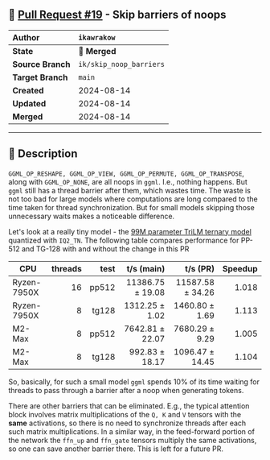 ## 🔀 [Pull Request #19](https://github.com/ikawrakow/ik_llama.cpp/pull/19) - Skip barriers of noops

| **Author** | `ikawrakow` |
| :--- | :--- |
| **State** | 🔀 **Merged** |
| **Source Branch** | `ik/skip_noop_barriers` |
| **Target Branch** | `main` |
| **Created** | 2024-08-14 |
| **Updated** | 2024-08-14 |
| **Merged** | 2024-08-14 |

---

## 📄 Description

`GGML_OP_RESHAPE, GGML_OP_VIEW, GGML_OP_PERMUTE, GGML_OP_TRANSPOSE`, along with `GGML_OP_NONE`, are all noops in `ggml`. I.e., nothing happens. But `ggml` still has a thread barrier after them, which wastes time. The waste is not too bad for large models where computations are long compared to the time taken for thread synchronization. But for small models skipping those unnecessary waits makes a noticeable difference.

Let's look at a really tiny model - the [99M parameter TriLM ternary model](https://huggingface.co/SpectraSuite/TriLM_99M_Unpacked) quantized with `IQ2_TN`.  The following table compares performance for PP-512 and TG-128 with and without the change in this PR

| CPU        | threads |          test |    t/s (main)    |  t/s (PR)        |  Speedup |
| ---------- | ------: | ------------: | ---------------: | ---------------: | -------: |
| Ryzen-7950X|      16 |         pp512 | 11386.75 ± 19.08 | 11587.58 ± 34.26 |  1.018   |   
| Ryzen-7950X|       8 |         tg128 |   1312.25 ± 1.02 |   1460.80 ± 1.69 |  1.113   |   
| M2-Max     |       8 |         pp512 |  7642.81 ± 22.07 |   7680.29 ± 9.29 |  1.005   |   
| M2-Max     |       8 |         tg128 |   992.83 ± 18.17 |  1096.47 ± 14.45 |  1.104   |

So, basically, for such a small model `ggml` spends 10% of its time waiting for threads to pass through a barrier after a noop when generating tokens.

There are other barriers that can be eliminated. E.g., the typical attention block involves matrix multiplications of the `Q, K` and `V` tensors with the **same** activations, so there is no need to synchronize threads after each such matrix multiplications. In a similar way, in the feed-forward portion of the network the `ffn_up` and `ffn_gate` tensors multiply the same activations, so one can save another barrier there. This is left for a future PR.